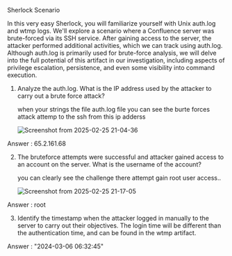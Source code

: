 Sherlock Scenario

In this very easy Sherlock, you will familiarize yourself with Unix auth.log and wtmp logs. We'll explore a scenario where a Confluence server was brute-forced via its SSH service. After gaining access to the server, the attacker performed additional activities, which we can track using auth.log. Although auth.log is primarily used for brute-force analysis, we will delve into the full potential of this artifact in our investigation, including aspects of privilege escalation, persistence, and even some visibility into command execution.

1. Analyze the auth.log. What is the IP address used by the attacker to carry out a brute force attack?

   when your strings the file auth.log file you can see the burte forces attack  attemp to the ssh from this ip adderss

   ![Screenshot from 2025-02-25 21-04-36](https://github.com/user-attachments/assets/39220893-73d2-42cf-9a4d-7f6c69108197)

Answer :  65.2.161.68

2. The bruteforce attempts were successful and attacker gained access to an account on the server. What is the username of the account?

   you can clearly see the challenge there attempt gain root user access..

   ![Screenshot from 2025-02-25 21-17-05](https://github.com/user-attachments/assets/2a75a49f-ab80-43b9-adc8-bf17aca23b1f)

Answer : root

3. Identify the timestamp when the attacker logged in manually to the server to carry out their objectives. The login time will be different than the authentication time, and can be found in the wtmp artifact.

    

Answer : "2024-03-06 06:32:45"




